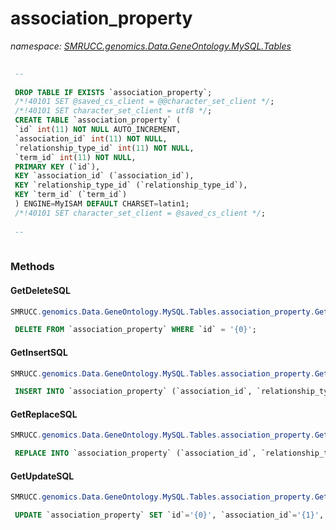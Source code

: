 ﻿# association_property
_namespace: [SMRUCC.genomics.Data.GeneOntology.MySQL.Tables](./index.md)_

```SQL
 
 --
 
 DROP TABLE IF EXISTS `association_property`;
 /*!40101 SET @saved_cs_client = @@character_set_client */;
 /*!40101 SET character_set_client = utf8 */;
 CREATE TABLE `association_property` (
 `id` int(11) NOT NULL AUTO_INCREMENT,
 `association_id` int(11) NOT NULL,
 `relationship_type_id` int(11) NOT NULL,
 `term_id` int(11) NOT NULL,
 PRIMARY KEY (`id`),
 KEY `association_id` (`association_id`),
 KEY `relationship_type_id` (`relationship_type_id`),
 KEY `term_id` (`term_id`)
 ) ENGINE=MyISAM DEFAULT CHARSET=latin1;
 /*!40101 SET character_set_client = @saved_cs_client */;
 
 --
 
 ```



### Methods

#### GetDeleteSQL
```csharp
SMRUCC.genomics.Data.GeneOntology.MySQL.Tables.association_property.GetDeleteSQL
```
```SQL
 DELETE FROM `association_property` WHERE `id` = '{0}';
 ```

#### GetInsertSQL
```csharp
SMRUCC.genomics.Data.GeneOntology.MySQL.Tables.association_property.GetInsertSQL
```
```SQL
 INSERT INTO `association_property` (`association_id`, `relationship_type_id`, `term_id`) VALUES ('{0}', '{1}', '{2}');
 ```

#### GetReplaceSQL
```csharp
SMRUCC.genomics.Data.GeneOntology.MySQL.Tables.association_property.GetReplaceSQL
```
```SQL
 REPLACE INTO `association_property` (`association_id`, `relationship_type_id`, `term_id`) VALUES ('{0}', '{1}', '{2}');
 ```

#### GetUpdateSQL
```csharp
SMRUCC.genomics.Data.GeneOntology.MySQL.Tables.association_property.GetUpdateSQL
```
```SQL
 UPDATE `association_property` SET `id`='{0}', `association_id`='{1}', `relationship_type_id`='{2}', `term_id`='{3}' WHERE `id` = '{4}';
 ```


